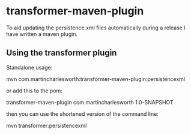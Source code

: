 # transformer-maven-plugin

To aid updating the persistence.xml files automatically during a release I have written a maven plugin. 

## Using the transformer plugin

Standalone usage:

  mvn com.martincharlesworth:transformer-maven-plugin:persistencexml

or add this to the pom:

  <plugin>
    <artifactId>transformer-maven-plugin</artifactId>
    <groupId>com.martincharlesworth</groupId>
    <version>1.0-SNAPSHOT</version>
  </plugin>

then you can use the shortened version of the command line:

  mvn transformer:persistencexml



